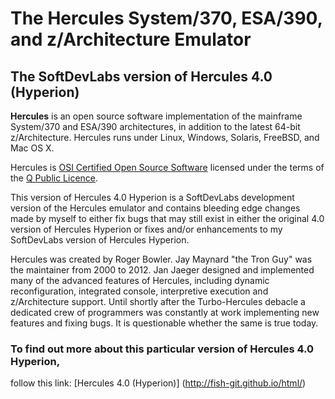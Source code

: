 # The Hercules System/370, ESA/390, and z/Architecture Emulator

## The SoftDevLabs version of Hercules 4.0 (Hyperion)

**Hercules** is an open source software implementation of the mainframe
System/370 and ESA/390 architectures, in addition to the latest 64-bit
z/Architecture. Hercules runs under Linux, Windows,
Solaris, FreeBSD,
and Mac OS X.

Hercules is [OSI Certified Open Source Software](http://www.opensource.org/)
licensed under the terms of the [Q Public Licence](http://fish-git.github.io/html/herclic.html).

This version of Hercules 4.0 Hyperion is a SoftDevLabs development version
of the Hercules emulator and contains bleeding edge changes made by myself
to either fix bugs that may still exist in either the original 4.0 version
of Hercules Hyperion or fixes and/or enhancements to my SoftDevLabs version
of Hercules Hyperion.

Hercules was created by Roger Bowler.
Jay Maynard "the Tron Guy" was the maintainer from 2000 to 2012.
Jan Jaeger designed and implemented many of the advanced features of
Hercules, including dynamic reconfiguration, integrated console,
interpretive execution and z/Architecture support. Until shortly after
the Turbo-Hercules debacle a dedicated crew of programmers was constantly
at work implementing new features and fixing bugs. It is questionable
whether the same is true today.

### To find out more about this particular version of Hercules 4.0 Hyperion,
follow this link: [Hercules 4.0 (Hyperion)] (http://fish-git.github.io/html/)
